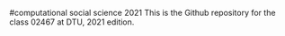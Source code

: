 #computational social science 2021
This is the Github repository for the class 02467 at DTU, 2021 edition.
